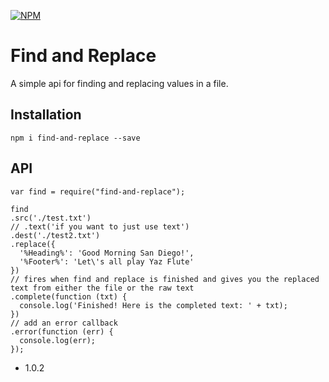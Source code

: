 [![NPM](https://nodei.co/npm/find-and-replace.png?compact=true)](https://nodei.co/npm/find-and-replace/)

Find and Replace
=========

A simple api for finding and replacing values in a file.

## Installation
  ```
  npm i find-and-replace --save
  ```

## API
  ```JS
var find = require("find-and-replace");

find
  .src('./test.txt')
  // .text('if you want to just use text')
  .dest('./test2.txt')
  .replace({
    '%Heading%': 'Good Morning San Diego!',
    '%Footer%': 'Let\'s all play Yaz Flute'
  })
  // fires when find and replace is finished and gives you the replaced text from either the file or the raw text
  .complete(function (txt) {
    console.log('Finished! Here is the completed text: ' + txt);
  })
  // add an error callback
  .error(function (err) {
    console.log(err);
  });
  ```

* 1.0.2
